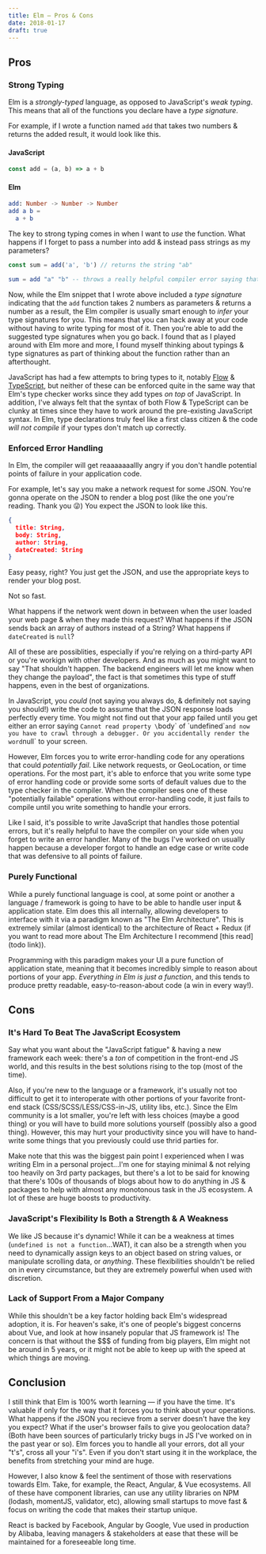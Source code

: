 ```yaml
---
title: Elm — Pros & Cons
date: 2018-01-17
draft: true
---
```


## Pros

### Strong Typing
Elm is a _strongly-typed_ language, as opposed to JavaScript's _weak typing_. This means that all of the functions you declare have a _type signature_.

For example, if I wrote a function named `add` that takes two numbers & returns the added result, it would look like this.

#### JavaScript
```javascript
const add = (a, b) => a + b
```
#### Elm
```elm
add: Number -> Number -> Number
add a b =
  a + b
```

The key to strong typing comes in when I want to _use_ the function. What happens if I forget to pass a number into add & instead pass strings as my parameters?

```javascript
const sum = add('a', 'b') // returns the string "ab"
```

```elm
sum = add "a" "b" -- throws a really helpful compiler error saying that we passed a String where we should have passed a Number
```

Now, while the Elm snippet that I wrote above included a _type signature_ indicating that the `add` function takes 2 numbers as parameters & returns a number as a result, the Elm compiler is usually smart enough to _infer_ your type signatures for you. This means that you can hack away at your code without having to write typing for most of it. Then you're able to add the suggested type signatures when you go back. I found that as I played around with Elm more and more, I found myself thinking about typings & type signatures as part of thinking about the function rather than an afterthought.

JavaScript has had a few attempts to bring types to it, notably [Flow](https://flow.org/) & [TypeScript](https://www.typescriptlang.org/), but neither of these can be enforced quite in the same way that Elm's type checker works since they add types _on top_ of JavaScript. In addition, I've always felt that the syntax of both Flow & TypeScript can be clunky at times since they have to work around the pre-existing JavaScript syntax. In Elm, type declarations truly feel like a first class citizen & the code _will not compile_ if your types don't match up correctly.

### Enforced Error Handling
In Elm, the compiler will get reaaaaaaallly angry if you don't handle potential points of failure in your application code.

For example, let's say you make a network request for some JSON. You're gonna operate on the JSON to render a blog post (like the one you're reading. Thank you 😜) You expect the JSON to look like this. 

```json
{
  title: String,
  body: String,
  author: String,
  dateCreated: String
}
```

Easy peasy, right? You just get the JSON, and use the appropriate keys to render your blog post.

Not so fast.

What happens if the network went down in between when the user loaded your web page & when they made this request?
What happens if the JSON sends back an array of authors instead of a String?
What happens if `dateCreated` is `null`?

All of these are possiblities, especially if you're relying on a third-party API or you're workign with other developers. And as much as you might want to say "That shouldn't happen. The backend engineers will let me know when they change the payload", the fact is that sometimes this type of stuff happens, even in the best of organizations.

In JavaScript, you _could_ (not saying you always do, & definitely not saying you should!) write the code to assume that the JSON response loads perfectly every time. You might not find out that your app failed until you get either an error saying `Cannot read property \`body\` of \`undefined\`` and now you have to crawl through a debugger. Or you accidentally render the word `null` to your screen.

However, Elm forces you to write error-handling code for any operations that could _potentially fail_. Like network requests, or GeoLocation, or time operations. For the most part, it's able to enforce that you write some type of error handling code or provide some sorts of default values due to the type checker in the compiler. When the compiler sees one of these "potentially failable" operations without error-handling code, it just fails to compile until you write something to handle your errors.

Like I said, it's possible to write JavaScript that handles those potential errors, but it's really helpful to have the compiler on your side when you forget to write an error handler. Many of the bugs I've worked on usually happen because a developer forgot to handle an edge case or write code that was defensive to all points of failure.

### Purely Functional
While a purely functional language is cool, at some point or another a language / framework is going to have to be able to handle user input & application state. Elm does this all internally, allowing developers to interface with it via a paradigm known as "The Elm Architecture". This is extremely similar (almost identical) to the architecture of React + Redux (if you want to read more about The Elm Architecture I recommend [this read](todo link)).

Programming with this paradigm makes your UI a pure function of application state, meaning that it becomes incredibly simple to reason about portions of your app. _Everything in Elm is just a function_, and this tends to produce pretty readable, easy-to-reason-about code (a win in every way!).

## Cons

### It's Hard To Beat The JavaScript Ecosystem
Say what you want about the "JavaScript fatigue" & having a new framework each week: there's a _ton_ of competition in the front-end JS world, and this results in the best solutions rising to the top (most of the time).

Also, if you're new to the language or a framework, it's usually not too difficult to get it to interoperate with other portions of your favorite front-end stack (CSS/SCSS/LESS/CSS-in-JS, utility libs, etc.). Since the Elm community is a lot smaller, you're left with less choices (maybe a good thing) or you will have to build more solutions yourself (possibly also a good thing). However, this may hurt your productivity since you will have to hand-write some things that you previously could use thrid parties for.

Make note that this was the biggest pain point I experienced when I was writing Elm in a personal project...I'm one for staying minimal & not relying too heavily on 3rd party packages, but there's a lot to be said for knowing that there's 100s of thousands of blogs about how to do anything in JS & packages to help with almost any monotonous task in the JS ecosystem. A lot of these are huge boosts to productivity.

### JavaScript's Flexibility Is Both a Strength & A Weakness

We like JS because it's dynamic! While it can be a weakness at times (`undefined is not a function`...WAT), it can also be a strength when you need to dynamically assign keys to an object based on string values, or manipulate scrolling data, or _anything_. These flexibilities shouldn't be relied on in every circumstance, but they are extremely powerful when used with discretion.

### Lack of Support From a Major Company
While this shouldn't be a key factor holding back Elm's widespread adoption, it is. For heaven's sake, it's one of people's biggest concerns about Vue, and look at how insanely popular that JS framework is! The concern is that without the $$$ of funding from big players, Elm might not be around in 5 years, or it might not be able to keep up with the speed at which things are moving.

## Conclusion

I still think that Elm is 100% worth learning &mdash; if you have the time. It's valuable if only for the way that it forces you to think about your operations. What happens if the JSON you recieve from a server doesn't have the key you expect? What if the user's browser fails to give you geolocation data? (Both have been sources of particularly tricky bugs in JS I've worked on in the past year or so). Elm forces you to handle all your errors, dot all your "t's", cross all your "i's". Even if you don't start using it in the workplace, the benefits from stretching your mind are huge.

However, I also know & feel the sentiment of those with reservations towards Elm. Take, for example, the React, Angular, & Vue ecosystems. All of these have component libraries, can use any utility libraries on NPM (lodash, momentJS, validator, etc), allowing small startups to move fast & focus on writing the code that makes their startup unique. 

React is backed by Facebook, Angular by Google, Vue used in production by Alibaba, leaving managers & stakeholders at ease that these will be maintained for a foreseeable long time.